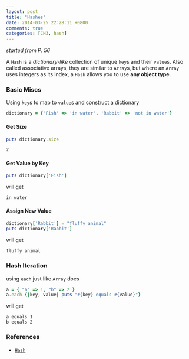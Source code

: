 ```yaml
---
layout: post
title: "Hashes"
date: 2014-03-25 22:28:11 +0800
comments: true
categories: [CH3, hash] 
---
```


*started from P. 56*

A `Hash` is a *dictionary-like* collection of unique `key`s and their `value`s. Also called associative arrays, they are similar to `Array`s, but where an `Array` uses integers as its index, a `Hash` allows you to use **any object type**.

<!-- more -->

### Basic Miscs

Using `key`s to map to `value`s and construct a dictionary

```ruby
dictionary = {'Fish' => 'in water', 'Rabbit' => 'not in water'}
```

#### Get Size

```ruby
puts dictionary.size
```

```sh
2
```

#### Get Value by Key

```ruby
puts dictionary['Fish']
```

will get

```
in water
```

#### Assign New Value


```ruby
dictionary['Rabbit'] = "fluffy animal"
puts dictionary['Rabbit']
```

will get

```
fluffy animal
```

### Hash Iteration

using `each` just like `Array` does

```ruby
a = { "a" => 1, "b" => 2 }
a.each {|key, value| puts "#{key} equals #{value}"}
```

will get

```
a equals 1
b equals 2
```

### References

- [`Hash`](http://www.ruby-doc.org/core-2.1.1/Hash.html)
